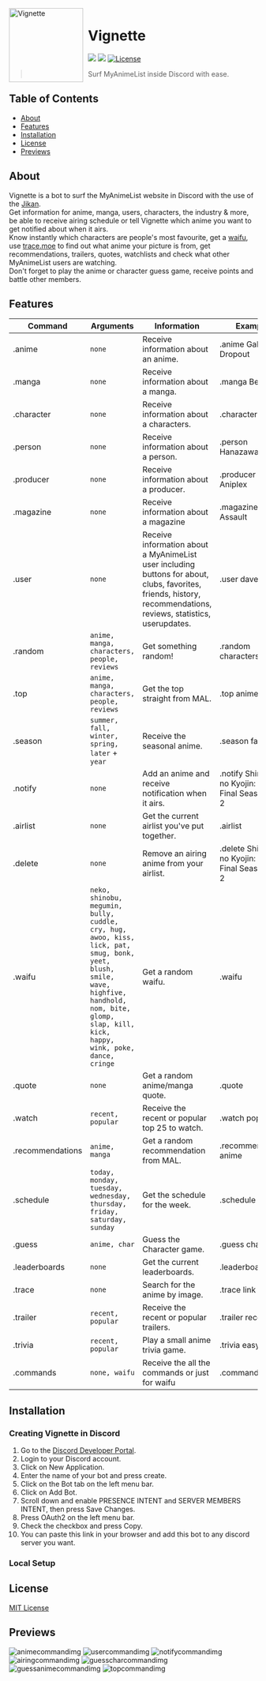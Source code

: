 <img width="150" height="150" align="left" style="float: left; margin: 0 10px 0 0;" alt="Vignette" src="https://github.com/dave-kramer/vignette/blob/main/previews/vignetteimg.png?size=1024"> 

# Vignette 

[![](https://img.shields.io/badge/discord.py-v1.7.3-blue.svg?logo=npm)](https://github.com/Rapptz/discord.py)
[![](https://img.shields.io/badge/discord_components-v2.1.2-blue.svg?logo=npm)](https://github.com/kiki7000/discord.py-components)
[![License](https://img.shields.io/github/license/dave-kramer/atlasboy)](https://github.com/dave-kramer/vignette/blob/main/LICENSE)

> Surf MyAnimeList inside Discord with ease.


## Table of Contents

- [About](#About)
- [Features](#features)
- [Installation](#installation)
- [License](#license)
- [Previews](#previews)

## About
Vignette is a bot to surf the MyAnimeList website in Discord with the use of the [Jikan](https://github.com/jikan-me/jikan-rest).  
Get information for anime, manga, users, characters, the industry & more, be able to receive airing schedule or tell Vignette which anime you want to
get notified about when it airs.  
Know instantly which characters are people's most favourite, get a [waifu](https://waifu.pics/), use [trace.moe](https://trace.moe/) to find out what anime your picture is from, get recommendations, trailers, quotes, watchlists and check what other MyAnimeList users are watching.  
Don't forget to play the anime or character guess game, receive points and battle other members.  

## Features
| Command | Arguments | Information | Example |
| ------------- | ------------- | ------------- | ------------- |
| .anime | `none` | Receive information about an anime.  | .anime Gabriel Dropout |
| .manga  | `none` | Receive information about a manga.  | .manga Berserk |
| .character  | `none` | Receive information about a characters.  | .character Levi |
| .person | `none` | Receive information about a person.  | .person Hanazawa Kana |
| .producer  | `none` | Receive information about a producer. | .producer Aniplex |
| .magazine  | `none` | Receive information about a magazine | .magazine Ace Assault |
| .user  | `none` | Receive information about a MyAnimeList user including buttons for about, clubs, favorites, friends, history, recommendations, reviews, statistics, userupdates. | .user davekramer |
| .random  | `anime, manga, characters, people, reviews` | Get something random! | .random characters |
| .top  | `anime, manga, characters, people, reviews` | Get the top straight from MAL. | .top anime |
| .season  | `summer, fall, winter, spring, later` + `year` | Receive the seasonal anime. | .season fall 2022 |
| .notify  | `none` | Add an anime and receive notification when it airs. | .notify Shingeki no Kyojin: The Final Season Part 2 |
| .airlist  | `none` | Get the current airlist you've put together. | .airlist |
| .delete  | `none` | Remove an airing anime from your airlist. | .delete Shingeki no Kyojin: The Final Season Part 2 |
| .waifu  | `neko, shinobu, megumin, bully, cuddle, cry, hug, awoo, kiss, lick, pat, smug, bonk, yeet, blush, smile, wave, highfive, handhold, nom, bite, glomp, slap, kill, kick, happy, wink, poke, dance, cringe` | Get a random waifu. | .waifu |
| .quote  | `none` | Get a random anime/manga quote. | .quote |
| .watch  | `recent, popular` | Receive the recent or popular top 25 to watch. | .watch popular |
| .recommendations  | `anime, manga` | Get a random recommendation from MAL. | .recommendation anime |
| .schedule  | `today, monday, tuesday, wednesday, thursday, friday, saturday, sunday` | Get the schedule for the week. | .schedule today |
| .guess  | `anime, char` | Guess the Character game. | .guess char |
| .leaderboards  | `none` | Get the current leaderboards. | .leaderboards |
| .trace  | `none` | Search for the anime by image. | .trace link |
| .trailer  | `recent, popular` | Receive the recent or popular trailers. | .trailer recent |
| .trivia  | `recent, popular` | Play a small anime trivia game. | .trivia easy 5 |
| .commands  | `none, waifu` | Receive the all the commands or just for waifu | .commands |


## Installation
### Creating Vignette in Discord
1. Go to the [Discord Developer Portal](https://discord.com/developers/docs).
2. Login to your Discord account.
3. Click on New Application.
4. Enter the name of your bot and press create.
5. Click on the Bot tab on the left menu bar.
6. Click on Add Bot.
7. Scroll down and enable PRESENCE INTENT and SERVER MEMBERS INTENT, then press Save Changes.
8. Press OAuth2 on the left menu bar.
9. Check the checkbox and press Copy.
10. You can paste this link in your browser and add this bot to any discord server you want.

### Local Setup

## License
[MIT License](https://github.com/dave-kramer/vignette/blob/main/README.md)

## Previews
![animecommandimg](https://github.com/dave-kramer/vignette/blob/main/previews/animecommandimg.png)
![usercommandimg](https://github.com/dave-kramer/vignette/blob/main/previews/usercommandimg.png)
![notifycommandimg](https://github.com/dave-kramer/vignette/blob/main/previews/notifycommandimg.png)
![airingcommandimg](https://github.com/dave-kramer/vignette/blob/main/previews/airingcommandimg.png)
![guesscharcommandimg](https://github.com/dave-kramer/vignette/blob/main/previews/guesscharcommandimg.png)
![guessanimecommandimg](https://github.com/dave-kramer/vignette/blob/main/previews/guessanimecommandimg.png)
![topcommandimg](https://github.com/dave-kramer/vignette/blob/main/previews/topcommandimg.png)
